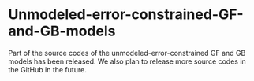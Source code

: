 # Unmodeled-error-constrained-GF-and-GB-models

Part of the source codes of the unmodeled-error-constrained GF and GB models has been released. We also plan to release more source codes in the GitHub in the future.
